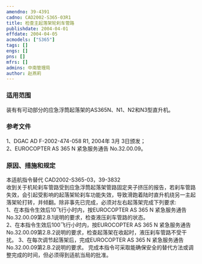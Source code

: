 ```yaml
---
amendno: 39-4391  
cadno: CAD2002-S365-03R1  
title: 检查主起落架轮刹车管路  
publishdate: 2004-04-01  
effdate: 2004-04-05  
acmodels: ["S365"]  
tags: []  
engs: []  
pns: []  
mfrs: []  
admins: 中南管理局  
author: 赵燕莉  
---
```

  
### 适用范围  
装有有可动部分的应急浮筒起落架的AS365N、N1、N2和N3型直升机。  
  
<!--more-->  
### 参考文件  
  1、DGAC AD F-2002-474-058 R1, 2004年 3月 3日颁发；  
 2、EUROCOPTER AS 365 N 紧急服务通告 No.32.00.09。  
  
### 原因、措施和规定  

  本适航指令替代 CAD2002-S365-03，39-3832  
收到关于机轮刹车管路受到应急浮筒起落架管路固定夹子挤压的报告，若刹车管路失效，会引起受影响的起落架轮刹车功能失效，导致滑跑着陆时直升机绕另一主起落架轮打转，并倾翻。除非事先已完成，必须对左右起落架完成下列要求:  
  1、在本指令生效后10飞行小时内，按EUROCOPTER AS 365 N 紧急服务通告No.32.00.09第2.B.1说明的要求，检查液压刹车管路的状态。  
 2、在本指令生效后100飞行小时内，按EUROCOPTER AS 365 N 紧急服务通告No.32.00.09第2.B.2说明的要求，检查起落架在收起时，液压刹车管路不受干扰。
  3、在每次调节起落架后，完成EUROCOPTER AS 365 N 紧急服务通告No.32.00.09第2.B.2说明的要求。     完成本指令可采取能确保安全的替代方法或调整完成的时间，但必须得到适航当局的批准。  
